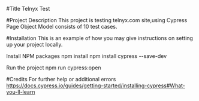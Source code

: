 #Title
Telnyx Test

#Project Description
This project is testing telnyx.com site,using Cypress Page Object Model consists of 10 test cases.

#Installation
This is an example of how you may give instructions on setting up your project locally.

Install NPM packages
npm install 
npm install cypress --save-dev

Run the project
npm run cypress:open

#Credits
For further help or additional errors https://docs.cypress.io/guides/getting-started/installing-cypress#What-you-ll-learn
